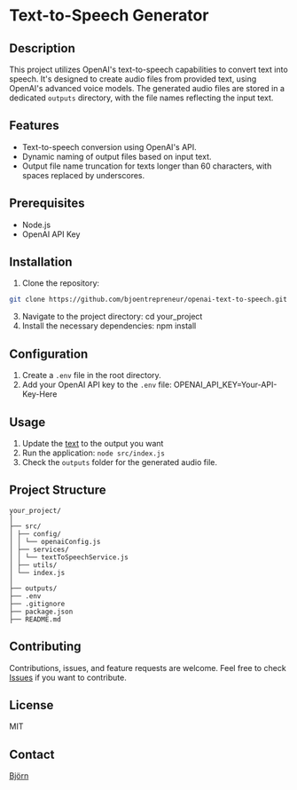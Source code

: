 # Text-to-Speech Generator

## Description

This project utilizes OpenAI's text-to-speech capabilities to convert text into speech. It's designed to create audio files from provided text, using OpenAI's advanced voice models. The generated audio files are stored in a dedicated `outputs` directory, with the file names reflecting the input text.

## Features

- Text-to-speech conversion using OpenAI's API.
- Dynamic naming of output files based on input text.
- Output file name truncation for texts longer than 60 characters, with spaces replaced by underscores.

## Prerequisites

- Node.js
- OpenAI API Key

## Installation

1. Clone the repository:

```bash
git clone https://github.com/bjoentrepreneur/openai-text-to-speech.git
```

3. Navigate to the project directory:
   cd your_project
4. Install the necessary dependencies:
   npm install

## Configuration

1. Create a `.env` file in the root directory.
2. Add your OpenAI API key to the `.env` file:
   OPENAI_API_KEY=Your-API-Key-Here

## Usage

1. Update the [text](https://github.com/bjoentrepreneur/openai-text-to-speech/blob/a5dcb496f7dd843a203b484064b631ccd0fbf464/src/index.js#L5C15-L5C15) to the output you want
2. Run the application: `node src/index.js`
3. Check the `outputs` folder for the generated audio file.

## Project Structure

```
your_project/
│
├── src/
│ ├── config/
│ │ └── openaiConfig.js
│ ├── services/
│ │ └── textToSpeechService.js
│ ├── utils/
│ └── index.js
│
├── outputs/
├── .env
├── .gitignore
├── package.json
├── README.md
```

## Contributing

Contributions, issues, and feature requests are welcome. Feel free to check [Issues](https://github.com/bjoentrepreneur/openai-text-to-speech/issues) if you want to contribute.

## License

MIT

## Contact

[Björn](https://github.com/bjoentrepreneur)
